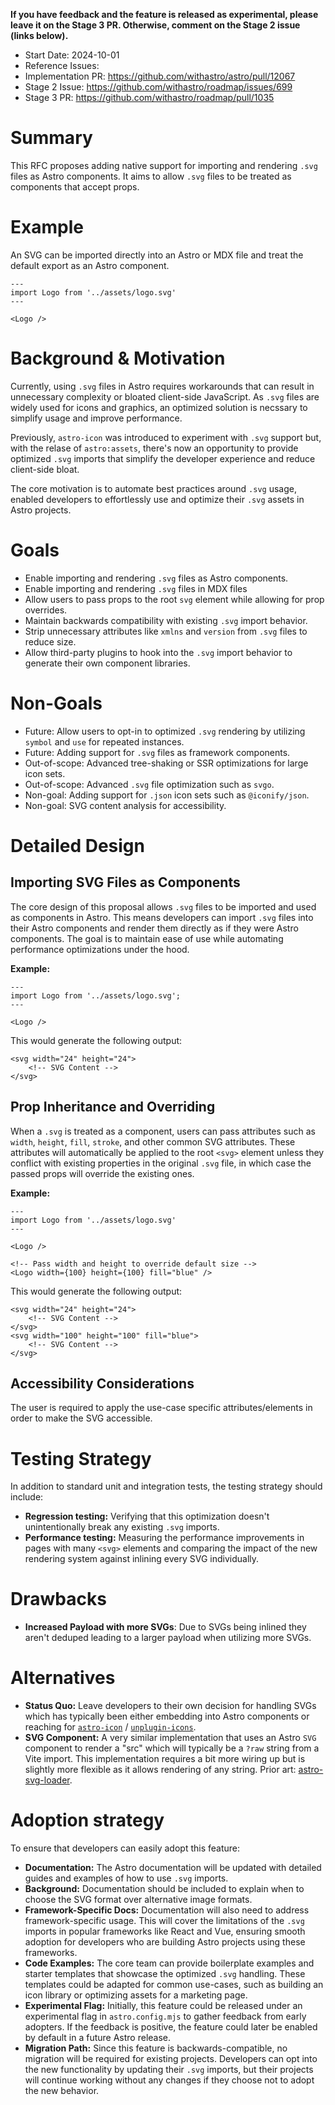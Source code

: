 **If you have feedback and the feature is released as experimental, please leave it on the Stage 3 PR. Otherwise, comment on the Stage 2 issue (links below).**

- Start Date: 2024-10-01
- Reference Issues: <!-- related issues, otherwise leave empty -->
- Implementation PR: https://github.com/withastro/astro/pull/12067
- Stage 2 Issue: https://github.com/withastro/roadmap/issues/699
- Stage 3 PR: https://github.com/withastro/roadmap/pull/1035

# Summary

This RFC proposes adding native support for importing and rendering `.svg` files as Astro components. It aims to allow `.svg` files to be treated as components that accept props.

# Example

An SVG can be imported directly into an Astro or MDX file and treat the default export as an Astro component.

```astro
---
import Logo from '../assets/logo.svg'
---

<Logo />
```

# Background & Motivation

Currently, using `.svg` files in Astro requires workarounds that can result in unnecessary complexity or bloated client-side JavaScript. As `.svg` files are widely used for icons and graphics, an optimized solution is necssary to simplify usage and improve performance.

Previously, `astro-icon` was introduced to experiment with `.svg` support but, with the relase of `astro:assets`, there's now an opportunity to provide optimized `.svg` imports that simplify the developer experience and reduce client-side bloat.

The core motivation is to automate best practices around `.svg` usage, enabled developers to effortlessly use and optimize their `.svg` assets in Astro projects.

# Goals

- Enable importing and rendering `.svg` files as Astro components.
- Enable importing and rendering `.svg` files in MDX files
- Allow users to pass props to the root `svg` element while allowing for prop overrides.
- Maintain backwards compatibility with existing `.svg` import behavior.
- Strip unnecessary attributes like `xmlns` and `version` from `.svg` files to reduce size.
- Allow third-party plugins to hook into the `.svg` import behavior to generate their own component libraries.

# Non-Goals

- Future: Allow users to opt-in to optimized `.svg` rendering by utilizing `symbol` and `use` for repeated instances.
- Future: Adding support for `.svg` files as framework components.
- Out-of-scope: Advanced tree-shaking or SSR optimizations for large icon sets.
- Out-of-scope: Advanced `.svg` file optimization such as `svgo`.
- Non-goal: Adding support for `.json` icon sets such as `@iconify/json`.
- Non-goal: SVG content analysis for accessibility.

# Detailed Design

## Importing SVG Files as Components

The core design of this proposal allows `.svg` files to be imported and used as components in Astro. This means developers can import `.svg` files into their Astro components and render them directly as if they were Astro components. The goal is to maintain ease of use while automating performance optimizations under the hood.

**Example:**

```astro
---
import Logo from '../assets/logo.svg';
---

<Logo />
```

This would generate the following output:

```astro
<svg width="24" height="24">
    <!-- SVG Content -->
</svg>
```

## Prop Inheritance and Overriding

When a `.svg` is treated as a component, users can pass attributes such as `width`, `height`, `fill`, `stroke`, and other common SVG attributes. These attributes will automatically be applied to the root `<svg>` element unless they conflict with existing properties in the original `.svg` file, in which case the passed props will override the existing ones.

**Example:**

```astro
---
import Logo from '../assets/logo.svg'
---

<Logo />

<!-- Pass width and height to override default size -->
<Logo width={100} height={100} fill="blue" />
```

This would generate the following output:

```astro
<svg width="24" height="24">
    <!-- SVG Content -->
</svg>
<svg width="100" height="100" fill="blue">
    <!-- SVG Content -->
</svg>
```

## Accessibility Considerations

The user is required to apply the use-case specific attributes/elements in order to make the SVG accessible.

# Testing Strategy

In addition to standard unit and integration tests, the testing strategy should include:

- **Regression testing:** Verifying that this optimization doesn't unintentionally break any existing `.svg` imports.
- **Performance testing:** Measuring the performance improvements in pages with many `<svg>` elements and comparing the impact of the new rendering system against inlining every SVG individually.

# Drawbacks

- **Increased Payload with more SVGs**: Due to SVGs being inlined they aren't deduped leading to a larger payload when utilizing more SVGs.

# Alternatives

- **Status Quo:** Leave developers to their own decision for handling SVGs which has typically been either embedding into Astro components or reaching for [`astro-icon`](https://github.com/natemoo-re/astro-icon) / [`unplugin-icons`](https://github.com/unplugin/unplugin-icons).
- **SVG Component:** A very similar implementation that uses an Astro `SVG` component to render a "src" which will typically be a `?raw` string from a Vite import. This implementation requires a bit more wiring up but is slightly more flexible as it allows rendering of any string. Prior art: [astro-svg-loader](https://github.com/jasikpark/astro-svg-loader).

# Adoption strategy

To ensure that developers can easily adopt this feature:

- **Documentation:** The Astro documentation will be updated with detailed guides and examples of how to use `.svg` imports.
- **Background:** Documentation should be included to explain when to choose the SVG format over alternative image formats.
- **Framework-Specific Docs:** Documentation will also need to address framework-specific usage. This will cover the limitations of the `.svg` imports in popular frameworks like React and Vue, ensuring smooth adoption for developers who are building Astro projects using these frameworks.
- **Code Examples:** The core team can provide boilerplate examples and starter templates that showcase the optimized `.svg` handling. These templates could be adapted for common use-cases, such as building an icon library or optimizing assets for a marketing page.
- **Experimental Flag:** Initially, this feature could be released under an experimental flag in `astro.config.mjs` to gather feedback from early adopters. If the feedback is positive, the feature could later be enabled by default in a future Astro release.
- **Migration Path:** Since this feature is backwards-compatible, no migration will be required for existing projects. Developers can opt into the new functionality by updating their `.svg` imports, but their projects will continue working without any changes if they choose not to adopt the new behavior.

